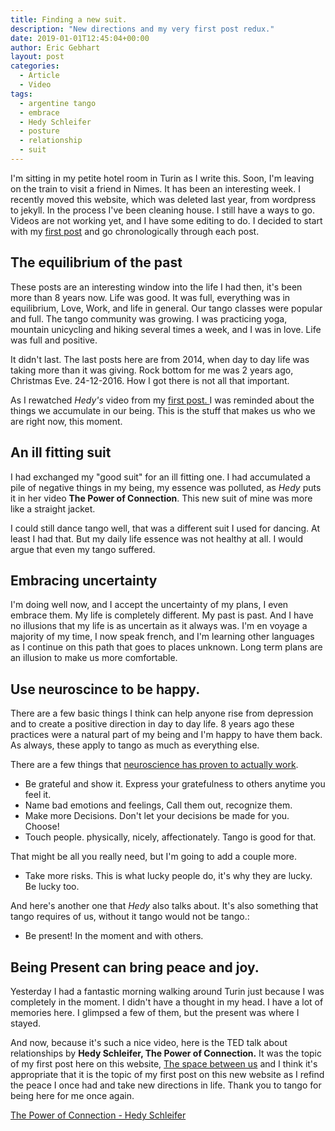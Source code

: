 ```yaml
---
title: Finding a new suit.
description: "New directions and my very first post redux."
date: 2019-01-01T12:45:04+00:00
author: Eric Gebhart
layout: post
categories:
  - Article
  - Video
tags:
  - argentine tango
  - embrace
  - Hedy Schleifer
  - posture
  - relationship
  - suit
---
```


I'm sitting in my petite hotel room in Turin as I write this. Soon, I'm leaving on the train 
to visit a friend in Nimes. It has been an interesting week.
I recently moved this website, which was deleted last year, from wordpress to jekyll. In the process
I've been cleaning house. I still have a ways to go. Videos are not working yet, and I have some 
editing to do.  I decided to start with my [first post](http://tangobreath.com/the-space-between-us) and go chronologically 
through each post.

## The equilibrium of the past

These posts are an interesting window into the life I had then, it's been more than 8 years now. 
Life was good. It was full, everything was in equilibrium, Love, Work, and life
in general. Our tango classes were popular and full. The tango community 
was growing. I was practicing yoga,
mountain unicycling and hiking several times a week, and I was in
love. Life was full and positive.

It didn't last. The last posts here are from 2014, when day to day life
was taking more than it was giving. Rock bottom for me was 2 years ago,
Christmas Eve. 24-12-2016.  How I got there is not all that important. 

As I rewatched _Hedy's_ video from my 
[first post. ](http://tangobreath.com/the-space-between-us) 
I was reminded about the things we accumulate in our being. This is the stuff
that makes us who we are right now, this moment.  

## An ill fitting suit

I had exchanged my "good suit" for an ill fitting one. I had accumulated a pile of
negative things in my being, my essence was polluted, as _Hedy_ puts it in her 
video **The Power of Connection**. 
This new suit of mine was more like a straight jacket.

I could still dance tango well, that was a different suit I used for
dancing. At least I had that. But my daily life essence was not healthy
at all. I would argue that even my tango suffered. 

## Embracing uncertainty

I'm doing well now, and I accept the uncertainty of my plans, I even embrace them.
My life is completely different. My past is past. And I have no illusions that
my life is as uncertain as it always was. I'm en voyage a majority of my time, I
now speak french, and I'm learning other languages as I continue on this path that
goes to places unknown. Long term plans are an illusion to make us more comfortable.



## Use neuroscince to be happy.

There are a few basic things I think can help anyone rise from depression and 
to create a positive direction in day to day life. 8 years ago these practices 
were a natural part of my being and I'm happy to have them back. As always, these apply
to tango as much as everything else. 

There are a few things that [neuroscience has proven to actually work](https://www.bakadesuyo.com/2015/09/make-you-happy-2/).

  * Be grateful and show it. Express your gratefulness to others anytime you feel it.
  * Name bad emotions and feelings, Call them out, recognize them. 
  * Make more Decisions.  Don't let your decisions be made for you. Choose!
  * Touch people. physically, nicely, affectionately.  Tango is good for that.
  
  That might be all you really need, but I'm going to add a couple more.
  
  * Take more risks. This is what lucky people do, it's why they are lucky. Be lucky too.
  
  And here's another one that _Hedy_ also talks about. It's also
  something that tango requires of us, without it tango would not be tango.:
  
  * Be present! In the moment and with others.
  
  
## Being Present can bring peace and joy. 
 
 Yesterday I had a fantastic morning walking around Turin just because I was completely in the moment.
 I didn't have a thought in my head. I have a lot of memories here. I glimpsed a few of them, 
 but the present was where I stayed. 

And now, because it's such a nice video, here is the TED talk about
relationships by **Hedy Schleifer, The Power of Connection.**  It was the
topic of my first post here on this website, [The space between
us](http://tangobreath.com/the-space-between-us) and I think it's appropriate
that it is the topic of my first post on this new website as I refind the
peace I once had and take new directions in life. Thank you to tango
for being here for me once again.

[The Power of Connection - Hedy Schleifer](https://www.youtube.com/watch?v=HEaERAnIqsY)

